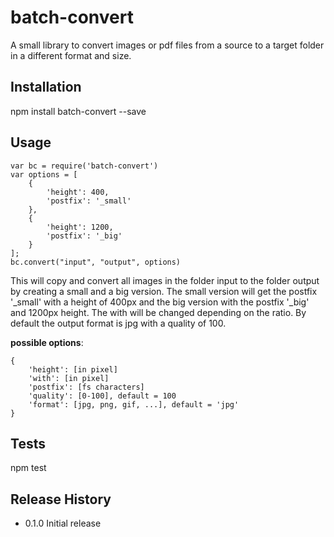 batch-convert
=============

A small library to convert images or pdf files from a source to a target folder in a 
different format and size.

## Installation

  npm install batch-convert --save

## Usage

    var bc = require('batch-convert')
    var options = [
        {
            'height': 400,
            'postfix': '_small'
        },
        {
            'height': 1200,
            'postfix': '_big'
        }
    ];
    bc.convert("input", "output", options)

This will copy and convert all images in the folder input to the folder output by creating a small and a big version. 
The small version will get the postfix '_small' with a height of 400px and the big version with the postfix 
'_big' and 1200px height. The with will be changed depending on the ratio. By default the output format is jpg with
a quality of 100.

__possible options__:

    {
        'height': [in pixel]
        'with': [in pixel]
        'postfix': [fs characters]
        'quality': [0-100], default = 100
        'format': [jpg, png, gif, ...], default = 'jpg'
    }
    

## Tests

  npm test

## Release History

* 0.1.0 Initial release